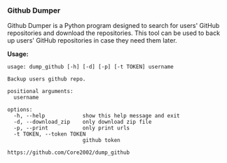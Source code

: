 ### Github Dumper

Github Dumper is a Python program designed to search for users' GitHub repositories and download the repositories. This tool can be used to back up users' GitHub repositories in case they need them later.

**Usage:**
```
usage: dump_github [-h] [-d] [-p] [-t TOKEN] username

Backup users github repo.

positional arguments:
  username

options:
  -h, --help            show this help message and exit
  -d, --download_zip    only download zip file
  -p, --print           only print urls
  -t TOKEN, --token TOKEN
                        github token

https://github.com/Core2002/dump_github
```
